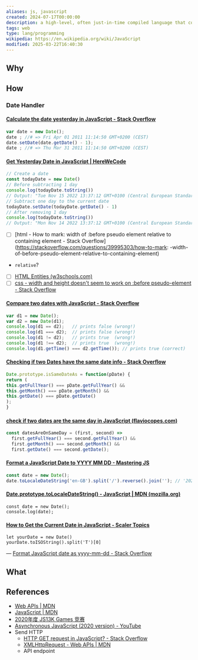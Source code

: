 ```yaml
---
aliases: js, javascript
created: 2024-07-17T00:00:00
description: a high-level, often just-in-time compiled language that conforms to the ECMAScript standard
tags: web
type: lang/programming
wikipedia: https://en.wikipedia.org/wiki/JavaScript
modified: 2025-03-22T16:40:30
---
```


## Why
## How

### Date Handler

#### [Calculate the date yesterday in JavaScript - Stack Overflow](https://stackoverflow.com/questions/5511323/calculate-the-date-yesterday-in-javascript)

```js
var date = new Date();
date ; //# => Fri Apr 01 2011 11:14:50 GMT+0200 (CEST)
date.setDate(date.getDate() - 1);
date ; //# => Thu Mar 31 2011 11:14:50 GMT+0200 (CEST)
```

#### [Get Yesterday Date in JavaScript | HereWeCode](https://herewecode.io/blog/get-yesterday-date-javascript/#:~:text=The%20best%20way%20to%20get,setDate%20to%20update%20the%20date.)

```js
// Create a date
const todayDate = new Date()
// Before subtracting 1 day
console.log(todayDate.toString())
// Output: "Tue Nov 15 2022 13:37:12 GMT+0100 (Central European Standard Time)"
// Subtract one day to the current date
todayDate.setDate(todayDate.getDate() - 1)
// After removing 1 day
console.log(todayDate.toString())
// Output: "Mon Nov 14 2022 13:37:12 GMT+0100 (Central European Standard Time)"
```

- [ ] [html - How to mark: width of :before pseudo element relative to containing element - Stack Overflow](https://stackoverflow.com/questions/39995303/how-to-mark: -width-of-before-pseudo-element-relative-to-containing-element)
- `relative`?
- [ ] [HTML Entities (w3schools.com)](https://www.w3schools.com/html/html_entities.asp)
- [ ] [css - width and height doesn't seem to work on :before pseudo-element - Stack Overflow](https://stackoverflow.com/questions/20858587/width-and-height-doesnt-seem-to-work-on-before-pseudo-element)

#### [Compare two dates with JavaScript - Stack Overflow](https://stackoverflow.com/questions/492994/compare-two-dates-with-javascript)

```js
var d1 = new Date();
var d2 = new Date(d1);
console.log(d1 == d2);   // prints false (wrong!)
console.log(d1 === d2);  // prints false (wrong!)
console.log(d1 != d2);   // prints true  (wrong!)
console.log(d1 !== d2);  // prints true  (wrong!)
console.log(d1.getTime() === d2.getTime()); // prints true (correct)
```

#### [Checking if two Dates have the same date info - Stack Overflow](https://stackoverflow.com/questions/4428327/checking-if-two-dates-have-the-same-date-info)

```js
Date.prototype.isSameDateAs = function(pDate) {
return (
this.getFullYear() === pDate.getFullYear() &&
this.getMonth() === pDate.getMonth() &&
this.getDate() === pDate.getDate()
);
}
```

#### [check if two dates are the same day in JavaScript (flaviocopes.com)](https://flaviocopes.com/how-to-check-dates-same-day-javascript/)

```js
const datesAreOnSameDay = (first, second) =>
  first.getFullYear() === second.getFullYear() &&
  first.getMonth() === second.getMonth() &&
  first.getDate() === second.getDate();
```

#### [Format a JavaScript Date to YYYY MM DD - Mastering JS](https://masteringjs.io/tutorials/fundamentals/date-tostring-format-yyyy-mm-dd)

```js
const date = new Date();
date.toLocaleDateString('en-GB').split('/').reverse().join(''); // '20211124'
```

#### [Date.prototype.toLocaleDateString() - JavaScript | MDN (mozilla.org)](https://developer.mozilla.org/en-US/docs/Web/JavaScript/Reference/Global_Objects/Date/toLocaleDateString)

```
const date = new Date();
console.log(date);
```

#### [How to Get the Current Date in JavaScript - Scaler Topics](https://www.scaler.com/topics/get-current-date-in-javascript/)

```
let yourDate = new Date()
yourDate.toISOString().split('T')[0]
```

— [Format JavaScript date as yyyy-mm-dd - Stack Overflow](https://stackoverflow.com/questions/23593052/format-javascript-date-as-yyyy-mm-dd)

## What

## References

- [Web APIs | MDN](https://developer.mozilla.org/en-US/docs/Web/API)
- [JavaScript | MDN](https://developer.mozilla.org/zh-CN/docs/Web/JavaScript)
- [2020年度 JS13K Games 竞赛](https://github.blog/2020-10-11-top-ten-games-from-the-js13k-2020-competition/)
- [Asynchronous JavaScript (2020 version) - YouTube](https://www.youtube.com/playlist?list=PL4cUxeGkcC9jx2TTZk3IGWKSbtugYdrlu)
- Send HTTP
    - [HTTP GET request in JavaScript? - Stack Overflow](https://stackoverflow.com/questions/247483/http-get-request-in-javascript)
    - [XMLHttpRequest - Web APIs | MDN](https://developer.mozilla.org/en-US/docs/Web/API/XMLHttpRequest)
    - API endpoint
